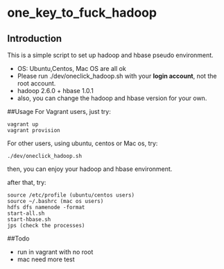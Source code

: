 # one_key_to_fuck_hadoop
## Introduction
This is a simple script to set up hadoop and hbase pseudo environment.

*	OS: Ubuntu,Centos, Mac OS are all ok
*	Please run ./dev/oneclick_hadoop.sh with your __login account__, not the root account.
*	hadoop 2.6.0 + hbase 1.0.1
*	also, you can change the hadoop and hbase version for your own.


##Usage
For Vagrant users, just try:
	
	vagrant up
	vagrant provision

For other users, using ubuntu, centos or Mac os, try:

	./dev/oneclick_hadoop.sh
	
then, you can enjoy your hadoop and hbase environment.

after that, try:

	source /etc/profile (ubuntu/centos users)
	source ~/.bashrc (mac os users)
	hdfs dfs namenode -format
	start-all.sh
	start-hbase.sh
	jps (check the processes)
	
	
##Todo
*	run in vagrant with no root
*	mac need more test